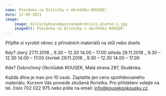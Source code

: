 ```yaml
---
name: Pozvánka na Dílničky v obchůdku KOUSEK!
date: 12-05-2021
image:
    image: dilnickykousekpozvankakreslici-platno-1.jpg
    imageAlt: Pozvánka na Dílničky v obchůdku KOUSEK!
---
```

Přijďte si vyrobit věnec z přírodních materiálů na stůl nebo dveře.

Kdy? 
úterý   27.11.2018 _ 9.30 &#8211; 12.30 14.00 &#8211; 17.00
středa  28.11.2018 _ 9.30 &#8211; 12.30 14.00 &#8211; 17.00
čtvrtek 29.11.2018 _ 9.30 &#8211; 12.30 14.00 &#8211; 17.00

Kde?
Dobročinný Obchůdek KOUSEK, Malá strana 297, Studénka.

Každá dílna je max pro 10 osob. Zaplatíte jen cenu spotřebovaného materiálu. Kurzem Vás provede zkušená floristka.
Pro přihlášení volejte na tel. číslo 702 022 975 nebo pište na email: info@kousekpokousku.cz
